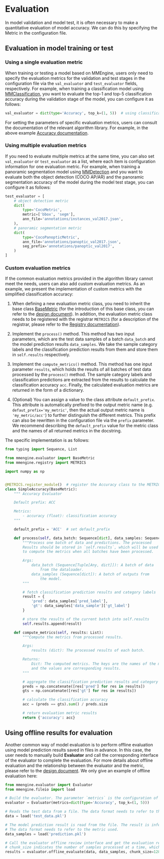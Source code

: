 # Evaluation

In model validation and model test, it is often necessary to make a quantitative evaluation of model accuracy. We can do this by specifying the Metric in the configuration file.

## Evaluation in model training or test

### Using a single evaluation metric

When training or testing a model based on MMEngine, users only need to specify the evaluation metrics for the validation and test stages in the configuration file via the `val_evaluator` and `test_evaluator` fields, respectively. For example, when training a classification model using [MMClassification](https://github.com/open-mmlab/mmclassification), you want to evaluate the top-1 and top-5 classification accuracy during the validation stage of the model, you can configure it as follows:

```python
val_evaluator = dict(type='Accuracy', top_k=(1, 5))  # using classification accuracy evaluation metric
```

For setting the parameters of specific evaluation metrics, users can consult the documentation of the relevant algorithm library. For example, in the above example [Accuracy documentation](https://mmclassification.readthedocs.io/en/1.x/api/generated/mmcls.evaluation.Accuracy.html#mmcls.evaluation.Accuracy).

### Using multiple evaluation metrics

If you need to evaluate multiple metrics at the same time, you can also set `val_evaluator` or `test_evaluator` as a list, where each item is configuration information for one evaluation metric. For example, when training a panoramic segmentation model using [MMDetection](https://github.com/open-mmlab/mmdetection) and you want to evaluate both the object detection (COCO AP/AR) and the panoramic segmentation accuracy of the model during the model test stage, you can configure it as follows:

```python
test_evaluator = [
    # object detection metric
    dict(
        type='CocoMetric',
        metric=['bbox', 'segm'],
        ann_file='annotations/instances_val2017.json',
    ),
    # panoramic segmentation metric
    dict(
        type='CocoPanopticMetric',
        ann_file='annotations/panoptic_val2017.json',
        seg_prefix='annotations/panoptic_val2017',
    )
]
```

### Custom evaluation metrics

If the common evaluation metrics provided in the algorithm library cannot meet the needs, users can also add custom evaluation metrics. As an example, we present the implementation of custom metrics with the simplified classification accuracy:

1. When defining a new evaluation metric class, you need to inherit the base class [BaseMetric](../../../mmengine/evaluator/metric.py) (for the introduction of this base class, you can refer to the [design document](../design/evaluation.md)). In addition, the evaluation metric class needs to be registered with the registrar `METRICS` (for a description of the registrar, please refer to the [Registry documentation](../advanced_tutorials/registry.md)).

2. Implement the `process()` method. This method has two input parameters, which are the test data samples of a batch `data_batch` and the model prediction results `data_samples`. We take the sample category labels and the classification prediction results from them and store them in `self.results` respectively.

3. Implement the `compute_metrics()` method. This method has one input parameter `results`, which holds the results of all batches of test data processed by the `process()` method. The sample category labels and classification predictions are extracted from the results to calculate the classification accuracy `acc`. Finally, the calculated evaluation metrics are returned in the form of a dictionary.

4. (Optional) You can assign a value to the class attribute `default_prefix`. This attribute is automatically prefixed to the output metric name (e.g. `defaut_prefix='my_metric'`, then the actual output metric name is `'my_metric/acc'`) to further distinguish the different metrics. This prefix can also be rewritten in the configuration file via the `prefix` parameter. We recommend describing the `default_prefix` value for the metric class and the names of all returned metrics in the docstring.

The specific implementation is as follows:

```python
from typing import Sequence, List

from mmengine.evaluator import BaseMetric
from mmengine.registry import METRICS

import numpy as np


@METRICS.register_module()  # register the Accuracy class to the METRICS registry
class SimpleAccuracy(BaseMetric):
    """ Accuracy Evaluator

    Default prefix: ACC

    Metrics:
        - accuracy (float): classification accuracy
    """

    default_prefix = 'ACC'  # set default_prefix

    def process(self, data_batch: Sequence[dict], data_samples: Sequence[dict]):
        """Process one batch of data and predictions. The processed
        Results should be stored in `self.results`, which will be used
        to compute the metrics when all batches have been processed.

        Args:
            data_batch (Sequence[Tuple[Any, dict]]): A batch of data
                from the dataloader.
            data_samples (Sequence[dict]): A batch of outputs from
                the model.
        """

        # fetch classification prediction results and category labels
        result = {
            'pred': data_samples['pred_label'],
            'gt': data_samples['data_sample']['gt_label']
        }

        # store the results of the current batch into self.results
        self.results.append(result)

    def compute_metrics(self, results: List):
        """Compute the metrics from processed results.

        Args:
            results (dict): The processed results of each batch.

        Returns:
            Dict: The computed metrics. The keys are the names of the metrics,
            and the values are corresponding results.
        """

        # aggregate the classification prediction results and category labels for all samples
        preds = np.concatenate([res['pred'] for res in results])
        gts = np.concatenate([res['gt'] for res in results])

        # calculate the classification accuracy
        acc = (preds == gts).sum() / preds.size

        # return evaluation metric results
        return {'accuracy': acc}
```

## Using offline results for evaluation

Another common way of model evaluation is to perform offline evaluation using model prediction results saved in files in advance. In this case, the user needs to manually build **Evaluator** and call the corresponding interface of the evaluator to complete the evaluation. For more details about offline evaluation and the relationship between the evaluator and the metric, please refer to the [design document](../design/evaluation.md). We only give an example of offline evaluation here:

```python
from mmengine.evaluator import Evaluator
from mmengine.fileio import load

# Build the evaluator. The parameter `metrics` is the configuration of the evaluation metric
evaluator = Evaluator(metrics=dict(type='Accuracy', top_k=(1, 5)))

# Reads the test data from a file. The data format needs to refer to the metric used.
data = load('test_data.pkl')

# The model prediction result is read from the file. The result is inferred by the algorithm to be evaluated on the test dataset.
# The data format needs to refer to the metric used.
data_samples = load('prediction.pkl')

# Call the evaluator offline review interface and get the evaluation results
# chunk_size indicates the number of samples processed at a time, which can be adjusted according to the memory size
results = evaluator.offline_evaluate(data, data_samples, chunk_size=128)

```
